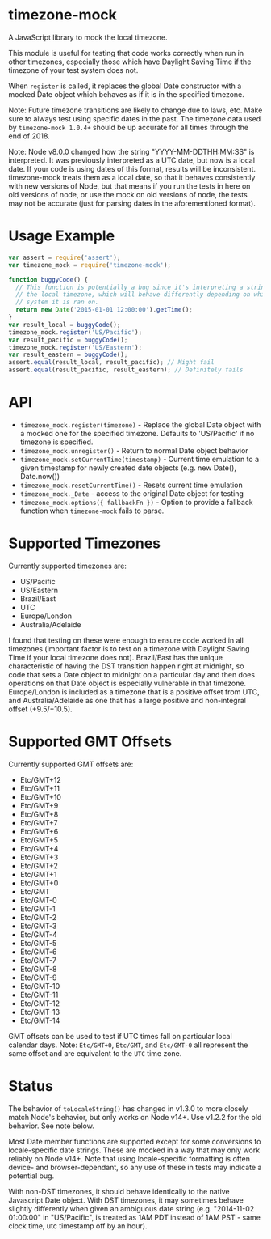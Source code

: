 timezone-mock
================

A JavaScript library to mock the local timezone.

This module is useful for testing that code works correctly when run in
other timezones, especially those which have Daylight Saving Time if the
timezone of your test system does not.

When `register` is called, it replaces the global Date constructor with
a mocked Date object which behaves as if it is in the specified timezone.

Note: Future timezone transitions are likely to change due to laws, etc.  Make
sure to always test using specific dates in the past. The timezone data used by
`timezone-mock 1.0.4+` should be up accurate for all times through the end of 2018.

Note: Node v8.0.0 changed how the string "YYYY-MM-DDTHH:MM:SS" is interpreted.
It was previously interpreted as a UTC date, but now is a local date. If your
code is using dates of this format, results will be inconsistent.  timezone-mock
treats them as a local date, so that it behaves consistently with new versions
of Node, but that means if you run the tests in here on old versions of node,
or use the mock on old versions of node, the tests may not be accurate (just
for parsing dates in the aforementioned format).


Usage Example
=============

```javascript
var assert = require('assert');
var timezone_mock = require('timezone-mock');

function buggyCode() {
  // This function is potentially a bug since it's interpreting a string in
  // the local timezone, which will behave differently depending on which
  // system it is ran on.
  return new Date('2015-01-01 12:00:00').getTime();
}
var result_local = buggyCode();
timezone_mock.register('US/Pacific');
var result_pacific = buggyCode();
timezone_mock.register('US/Eastern');
var result_eastern = buggyCode();
assert.equal(result_local, result_pacific); // Might fail
assert.equal(result_pacific, result_eastern); // Definitely fails

```

API
===
* `timezone_mock.register(timezone)` - Replace the global Date object with a mocked one for
the specified timezone.  Defaults to 'US/Pacific' if no timezone is specified.
* `timezone_mock.unregister()` - Return to normal Date object behavior
* `timezone_mock.setCurrentTime(timestamp)` - Current time emulation to a given timestamp for newly created date objects (e.g. new Date(), Date.now())
* `timezone_mock.resetCurrentTime()` - Resets current time emulation
* `timezone_mock._Date` - access to the original Date object for testing
* `timezone_mock.options({ fallbackFn })` - Option to provide a fallback function when `timezone-mock` fails to parse.

Supported Timezones
===================
Currently supported timezones are:
* US/Pacific
* US/Eastern
* Brazil/East
* UTC
* Europe/London
* Australia/Adelaide

I found that testing on these were enough to ensure code worked in
all timezones (important factor is to test on a timezone with Daylight Saving
Time if your local timezone does not).  Brazil/East has the unique characteristic
of having the DST transition happen right at midnight, so code that sets a Date
object to midnight on a particular day and then does operations on that Date
object is especially vulnerable in that timezone.  Europe/London is included as
a timezone that is a positive offset from UTC, and Australia/Adelaide as one that
has a large positive and non-integral offset (+9.5/+10.5).

Supported GMT Offsets
=====================
Currently supported GMT offsets are:
* Etc/GMT+12
* Etc/GMT+11
* Etc/GMT+10
* Etc/GMT+9
* Etc/GMT+8
* Etc/GMT+7
* Etc/GMT+6
* Etc/GMT+5
* Etc/GMT+4
* Etc/GMT+3
* Etc/GMT+2
* Etc/GMT+1
* Etc/GMT+0
* Etc/GMT
* Etc/GMT-0
* Etc/GMT-1
* Etc/GMT-2
* Etc/GMT-3
* Etc/GMT-4
* Etc/GMT-5
* Etc/GMT-6
* Etc/GMT-7
* Etc/GMT-8
* Etc/GMT-9
* Etc/GMT-10
* Etc/GMT-11
* Etc/GMT-12
* Etc/GMT-13
* Etc/GMT-14

GMT offsets can be used to test if UTC times fall on particular local calendar days.
Note: `Etc/GMT+0`, `Etc/GMT`, and `Etc/GMT-0` all represent the same offset and are
equivalent to the `UTC` time zone.

Status
======

The behavior of `toLocaleString()` has changed in v1.3.0 to more closely match Node's
behavior, but only works on Node v14+.  Use v1.2.2 for the old behavior.  See note below.

Most Date member functions are supported except for some conversions to
locale-specific date strings.  These are mocked in a way that may only work
reliably on Node v14+.  Note that using locale-specific formatting is often
device- and browser-dependant, so any use of these in tests may indicate a
potential bug.

With non-DST timezones, it should behave identically to the native Javascript
Date object.  With DST timezones, it may sometimes behave slightly differently
when given an ambiguous date string (e.g. "2014-11-02 01:00:00" in "US/Pacific",
is treated as 1AM PDT instead of 1AM PST - same clock time, utc timestamp off by
an hour).
